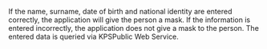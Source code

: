 If the name, surname, date of birth and national identity are entered correctly, the application will give the person a mask. If the information is entered incorrectly, the application does not give a mask to the person. The entered data is queried via KPSPublic Web Service.
